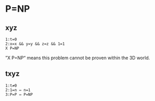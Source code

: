 # P=NP

## xyz

```
1:t=0
2:x=x && y=y && z=z && 1=1
X P=NP
```

”X P=NP“ means this problem cannot be proven within the 3D world.

## txyz

```
1:t≠0
2:1=n ⇔ n=1
3:P=P ⇔ P=NP
```
